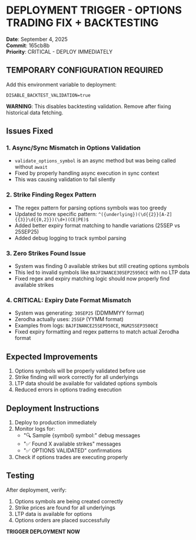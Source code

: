 # DEPLOYMENT TRIGGER - OPTIONS TRADING FIX + BACKTESTING

**Date**: September 4, 2025  
**Commit**: 165cb8b  
**Priority**: CRITICAL - DEPLOY IMMEDIATELY

## TEMPORARY CONFIGURATION REQUIRED

Add this environment variable to deployment:
```
DISABLE_BACKTEST_VALIDATION=true
```

**WARNING**: This disables backtesting validation. Remove after fixing historical data fetching.

## Issues Fixed

### 1. **Async/Sync Mismatch in Options Validation**
- `validate_options_symbol` is an async method but was being called without `await`
- Fixed by properly handling async execution in sync context
- This was causing validation to fail silently

### 2. **Strike Finding Regex Pattern**
- The regex pattern for parsing options symbols was too greedy
- Updated to more specific pattern: `^({underlying})(\d{{2}}[A-Z]{{3}}\d{{0,2}})(\d+)(CE|PE)$`
- Added better expiry format matching to handle variations (25SEP vs 25SEP25)
- Added debug logging to track symbol parsing

### 3. **Zero Strikes Found Issue**
- System was finding 0 available strikes but still creating options symbols
- This led to invalid symbols like `BAJFINANCE30SEP25950CE` with no LTP data
- Fixed regex and expiry matching logic should now properly find available strikes

### 4. **CRITICAL: Expiry Date Format Mismatch**
- System was generating: `30SEP25` (DDMMMYY format)
- Zerodha actually uses: `25SEP` (YYMM format)
- Examples from logs: `BAJFINANCE25SEP950CE`, `M&M25SEP3500CE`
- Fixed expiry formatting and regex patterns to match actual Zerodha format

## Expected Improvements

1. Options symbols will be properly validated before use
2. Strike finding will work correctly for all underlyings
3. LTP data should be available for validated options symbols
4. Reduced errors in options trading execution

## Deployment Instructions

1. Deploy to production immediately
2. Monitor logs for:
   - "🔍 Sample {symbol} symbol:" debug messages
   - "✅ Found X available strikes" messages
   - "✅ OPTIONS VALIDATED" confirmations
3. Check if options trades are executing properly

## Testing

After deployment, verify:
1. Options symbols are being created correctly
2. Strike prices are found for all underlyings
3. LTP data is available for options
4. Options orders are placed successfully

**TRIGGER DEPLOYMENT NOW**
